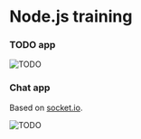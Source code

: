 # Node.js training

### TODO app

![TODO](https://raw.githubusercontent.com/nuenvio/node-training/master/sreenshots/todo.png)


### Chat app

Based on [socket.io](http://socket.io/ "websockets").

![TODO](https://raw.githubusercontent.com/nuenvio/node-training/master/sreenshots/chat.png)